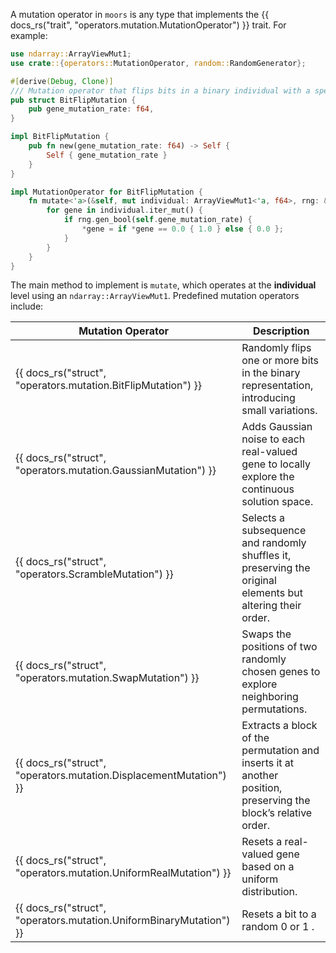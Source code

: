 A mutation operator in `moors` is any type that implements the {{ docs_rs("trait", "operators.mutation.MutationOperator") }} trait. For example:

```rust
use ndarray::ArrayViewMut1;
use crate::{operators::MutationOperator, random::RandomGenerator};

#[derive(Debug, Clone)]
/// Mutation operator that flips bits in a binary individual with a specified mutation rate.
pub struct BitFlipMutation {
    pub gene_mutation_rate: f64,
}

impl BitFlipMutation {
    pub fn new(gene_mutation_rate: f64) -> Self {
        Self { gene_mutation_rate }
    }
}

impl MutationOperator for BitFlipMutation {
    fn mutate<'a>(&self, mut individual: ArrayViewMut1<'a, f64>, rng: &mut impl RandomGenerator) {
        for gene in individual.iter_mut() {
            if rng.gen_bool(self.gene_mutation_rate) {
                *gene = if *gene == 0.0 { 1.0 } else { 0.0 };
            }
        }
    }
}
```

The main method to implement is `mutate`, which operates at the **individual** level using an `ndarray::ArrayViewMut1`. Predefined mutation operators include:

<table>
  <thead>
    <tr>
      <th>Mutation Operator</th>
      <th>Description</th>
    </tr>
  </thead>
  <tbody>
    <tr>
      <td> {{ docs_rs("struct", "operators.mutation.BitFlipMutation") }} </td>
      <td>Randomly flips one or more bits in the binary representation, introducing small variations.</td>
    </tr>
    <tr>
      <td> {{ docs_rs("struct", "operators.mutation.GaussianMutation") }} </td>
      <td>Adds Gaussian noise to each real-valued gene to locally explore the continuous solution space.</td>
    </tr>
    <tr>
      <td> {{ docs_rs("struct", "operators.ScrambleMutation") }} </td>
      <td>Selects a subsequence and randomly shuffles it, preserving the original elements but altering their order.</td>
    </tr>
    <tr>
      <td> {{ docs_rs("struct", "operators.mutation.SwapMutation") }} </td>
      <td>Swaps the positions of two randomly chosen genes to explore neighboring permutations.</td>
    </tr>
    <tr>
      <td> {{ docs_rs("struct", "operators.mutation.DisplacementMutation") }} </td>
      <td>Extracts a block of the permutation and inserts it at another position, preserving the block’s relative order.</td>
    </tr>
    <tr>
      <td> {{ docs_rs("struct", "operators.mutation.UniformRealMutation") }} </td>
      <td>Resets a real-valued gene based on a uniform distribution.</td>
    </tr>
    <tr>
      <td> {{ docs_rs("struct", "operators.mutation.UniformBinaryMutation") }} </td>
      <td> Resets a bit to a random 0 or 1 .</td>
    </tr>

  </tbody>
</table>
